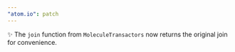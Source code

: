 ```yaml
---
"atom.io": patch
---
```


✨ The `join` function from `MoleculeTransactors` now returns the original join for convenience.
